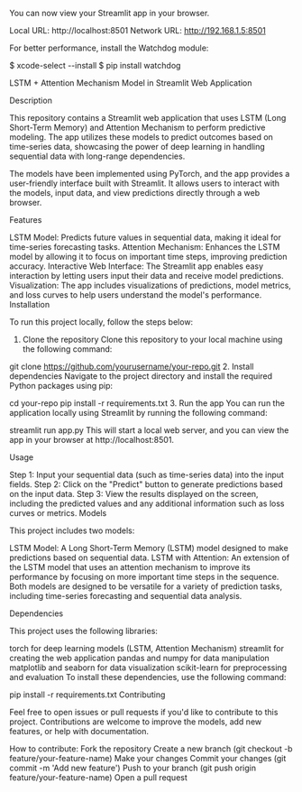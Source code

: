  You can now view your Streamlit app in your browser.

  Local URL: http://localhost:8501
  Network URL: http://192.168.1.5:8501

  For better performance, install the Watchdog module:

  $ xcode-select --install
  $ pip install watchdog




LSTM + Attention Mechanism Model in Streamlit Web Application

Description

This repository contains a Streamlit web application that uses LSTM (Long Short-Term Memory) and Attention Mechanism to perform predictive modeling. The app utilizes these models to predict outcomes based on time-series data, showcasing the power of deep learning in handling sequential data with long-range dependencies.

The models have been implemented using PyTorch, and the app provides a user-friendly interface built with Streamlit. It allows users to interact with the models, input data, and view predictions directly through a web browser.

Features

LSTM Model: Predicts future values in sequential data, making it ideal for time-series forecasting tasks.
Attention Mechanism: Enhances the LSTM model by allowing it to focus on important time steps, improving prediction accuracy.
Interactive Web Interface: The Streamlit app enables easy interaction by letting users input their data and receive model predictions.
Visualization: The app includes visualizations of predictions, model metrics, and loss curves to help users understand the model's performance.
Installation

To run this project locally, follow the steps below:

1. Clone the repository
Clone this repository to your local machine using the following command:

git clone https://github.com/yourusername/your-repo.git
2. Install dependencies
Navigate to the project directory and install the required Python packages using pip:

cd your-repo
pip install -r requirements.txt
3. Run the app
You can run the application locally using Streamlit by running the following command:

streamlit run app.py
This will start a local web server, and you can view the app in your browser at http://localhost:8501.

Usage

Step 1: Input your sequential data (such as time-series data) into the input fields.
Step 2: Click on the "Predict" button to generate predictions based on the input data.
Step 3: View the results displayed on the screen, including the predicted values and any additional information such as loss curves or metrics.
Models

This project includes two models:

LSTM Model: A Long Short-Term Memory (LSTM) model designed to make predictions based on sequential data.
LSTM with Attention: An extension of the LSTM model that uses an attention mechanism to improve its performance by focusing on more important time steps in the sequence.
Both models are designed to be versatile for a variety of prediction tasks, including time-series forecasting and sequential data analysis.

Dependencies

This project uses the following libraries:

torch for deep learning models (LSTM, Attention Mechanism)
streamlit for creating the web application
pandas and numpy for data manipulation
matplotlib and seaborn for data visualization
scikit-learn for preprocessing and evaluation
To install these dependencies, use the following command:

pip install -r requirements.txt
Contributing

Feel free to open issues or pull requests if you'd like to contribute to this project. Contributions are welcome to improve the models, add new features, or help with documentation.

How to contribute:
Fork the repository
Create a new branch (git checkout -b feature/your-feature-name)
Make your changes
Commit your changes (git commit -m 'Add new feature')
Push to your branch (git push origin feature/your-feature-name)
Open a pull request
